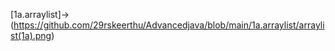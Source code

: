 [1a.arraylist]->(https://github.com/29rskeerthu/Advancedjava/blob/main/1a.arraylist/arraylist(1a).png)
